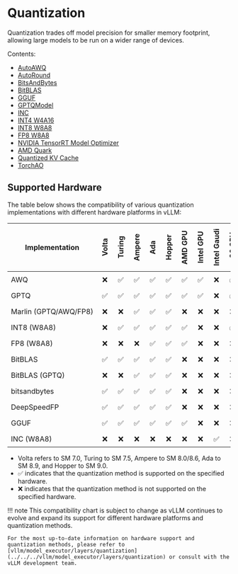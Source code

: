 # Quantization

Quantization trades off model precision for smaller memory footprint, allowing large models to be run on a wider range of devices.

Contents:

- [AutoAWQ](auto_awq.md)
- [AutoRound](auto_round.md)
- [BitsAndBytes](bnb.md)
- [BitBLAS](bitblas.md)
- [GGUF](gguf.md)
- [GPTQModel](gptqmodel.md)
- [INC](inc.md)
- [INT4 W4A16](int4.md)
- [INT8 W8A8](int8.md)
- [FP8 W8A8](fp8.md)
- [NVIDIA TensorRT Model Optimizer](modelopt.md)
- [AMD Quark](quark.md)
- [Quantized KV Cache](quantized_kvcache.md)
- [TorchAO](torchao.md)

## Supported Hardware

The table below shows the compatibility of various quantization implementations with different hardware platforms in vLLM:

<style>
td:not(:first-child) {
  text-align: center !important;
}
td {
  padding: 0.5rem !important;
  white-space: nowrap;
}

th {
  padding: 0.5rem !important;
  min-width: 0 !important;
}

th:not(:first-child) {
  writing-mode: vertical-lr;
  transform: rotate(180deg)
}
</style>

| Implementation        | Volta   | Turing   | Ampere   | Ada   | Hopper   | AMD GPU   | Intel GPU   | Intel Gaudi | x86 CPU   | Google TPU   |
|-----------------------|---------|----------|----------|-------|----------|-----------|-------------|-------------|-----------|--------------|
| AWQ                   | ❌      | ✅︎       | ✅︎       | ✅︎    | ✅︎       | ✅︎       | ✅︎          | ❌         | ✅︎        | ❌           |
| GPTQ                  | ✅︎      | ✅︎       | ✅︎       | ✅︎    | ✅︎       | ✅︎       | ✅︎          | ❌         | ✅︎        | ❌           |
| Marlin (GPTQ/AWQ/FP8) | ❌      | ❌       | ✅︎       | ✅︎    | ✅︎       | ❌         | ❌          | ❌         | ❌        | ❌           |
| INT8 (W8A8)           | ❌      | ✅︎       | ✅︎       | ✅︎    | ✅︎       | ✅︎       | ❌          | ❌         | ✅︎        | ✅︎           |
| FP8 (W8A8)            | ❌      | ❌       | ❌       | ✅︎    | ✅︎       | ✅︎         | ❌          | ❌         | ❌        | ❌           |
| BitBLAS               | ✅︎      | ✅       | ✅︎       | ✅︎    | ✅︎       | ❌         | ❌          | ❌         | ❌        | ❌           |
| BitBLAS (GPTQ)        | ❌      | ❌       | ✅︎       | ✅︎    | ✅︎       | ❌         | ❌          | ❌         | ❌        | ❌           |
| bitsandbytes          | ✅︎      | ✅︎       | ✅︎       | ✅︎    | ✅︎       | ❌         | ❌          | ❌         | ❌        | ❌           |
| DeepSpeedFP           | ✅︎      | ✅︎       | ✅︎       | ✅︎    | ✅︎       | ❌         | ❌          | ❌         | ❌        | ❌           |
| GGUF                  | ✅︎      | ✅︎       | ✅︎       | ✅︎    | ✅︎       | ✅︎         | ❌          | ❌         | ❌        | ❌           |
| INC (W8A8)            | ❌      | ❌       | ❌       | ❌    | ❌       | ❌         | ❌          | ✅︎         | ❌        | ❌           |

- Volta refers to SM 7.0, Turing to SM 7.5, Ampere to SM 8.0/8.6, Ada to SM 8.9, and Hopper to SM 9.0.
- ✅︎ indicates that the quantization method is supported on the specified hardware.
- ❌ indicates that the quantization method is not supported on the specified hardware.

!!! note
    This compatibility chart is subject to change as vLLM continues to evolve and expand its support for different hardware platforms and quantization methods.

    For the most up-to-date information on hardware support and quantization methods, please refer to [vllm/model_executor/layers/quantization](../../../vllm/model_executor/layers/quantization) or consult with the vLLM development team.
